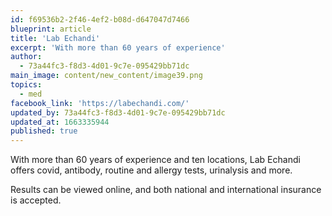 ```yaml
---
id: f69536b2-2f46-4ef2-b08d-d647047d7466
blueprint: article
title: 'Lab Echandi'
excerpt: 'With more than 60 years of experience'
author:
  - 73a44fc3-f8d3-4d01-9c7e-095429bb71dc
main_image: content/new_content/image39.png
topics:
  - med
facebook_link: 'https://labechandi.com/'
updated_by: 73a44fc3-f8d3-4d01-9c7e-095429bb71dc
updated_at: 1663335944
published: true
---
```

With more than 60 years of experience and ten locations, Lab Echandi offers covid, antibody, routine and allergy tests, urinalysis and more.

Results can be viewed online, and both national and international insurance is accepted.